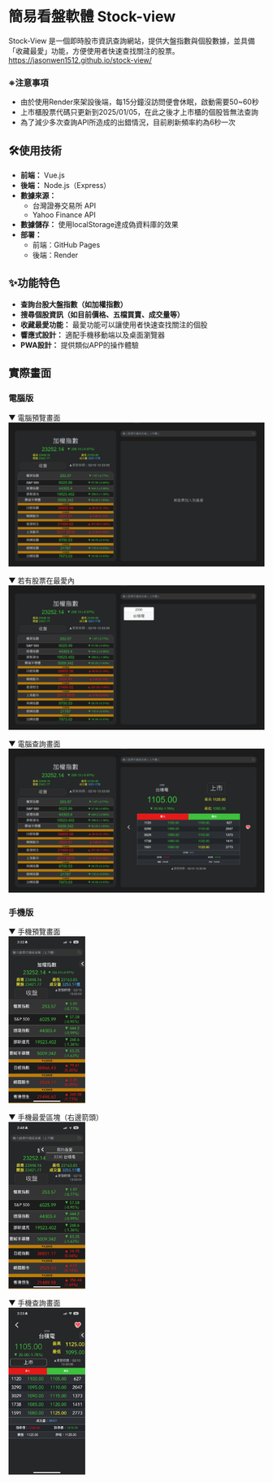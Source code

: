 # 簡易看盤軟體 Stock-view
Stock-View 是一個即時股市資訊查詢網站，提供大盤指數與個股數據，並具備「收藏最愛」功能，方便使用者快速查找關注的股票。 <br>
https://jasonwen1512.github.io/stock-view/

### ※注意事項
- 由於使用Render來架設後端，每15分鐘沒訪問便會休眠，啟動需要50~60秒 <br>
- 上市櫃股票代碼只更新到2025/01/05，在此之後才上市櫃的個股皆無法查詢 <br>
- 為了減少多次查詢API所造成的出錯情況，目前刷新頻率約為6秒一次

## 🛠️使用技術
- **前端：** Vue.js
- **後端：** Node.js（Express）
- **數據來源：**
  - 台灣證券交易所 API
  - Yahoo Finance API
- **數據儲存：** 使用localStorage達成偽資料庫的效果
- **部署：**
  - 前端：GitHub Pages
  - 後端：Render

## ✨功能特色
- **查詢台股大盤指數（如加權指數）** 
- **搜尋個股資訊（如目前價格、五檔買賣、成交量等）** 
- **收藏最愛功能：** 最愛功能可以讓使用者快速查找關注的個股 
- **響應式設計：** 適配手機移動端以及桌面瀏覽器
- **PWA設計：** 提供類似APP的操作體驗

## 實際畫面
### 電腦版
▼ 電腦預覽畫面
<img src="https://github.com/Jasonwen1512/stock-view/blob/main/image/%E9%9B%BB%E8%85%A6%E9%A0%90%E8%A6%BD%E7%95%AB%E9%9D%A2%EF%BC%88%E7%84%A1%E6%9C%80%E6%84%9B%E4%BF%AE%E6%AD%A3%EF%BC%89.png" alt="電腦預覽畫面（無最愛修正）">

▼ 若有股票在最愛內
<img src="https://github.com/Jasonwen1512/stock-view/blob/main/image/%E9%9B%BB%E8%85%A6%E9%A0%90%E8%A6%BD%E7%95%AB%E9%9D%A2%EF%BC%88%E6%9C%89%E6%9C%80%E6%84%9B%EF%BC%89.png" alt="電腦預覽畫面（有最愛）">

▼ 電腦查詢畫面
<img src="https://github.com/Jasonwen1512/stock-view/blob/main/image/%E9%9B%BB%E8%85%A6%E6%9F%A5%E8%A9%A2%E7%95%AB%E9%9D%A2.png" alt="電腦查詢畫面">

### 手機版
▼ 手機預覽畫面 <br>
<img src="https://github.com/Jasonwen1512/stock-view/blob/main/image/%E6%89%8B%E6%A9%9F%E9%A0%90%E8%A6%BD%E7%95%AB%E9%9D%A2.png" alt="手機預覽畫面" width="30%">  <br>

▼ 手機最愛區塊（右邊箭頭） <br>
<img src="https://github.com/Jasonwen1512/stock-view/blob/main/image/%E6%89%8B%E6%A9%9F%E9%A0%90%E8%A6%BD%E7%95%AB%E9%9D%A2%EF%BC%88%E6%9C%80%E6%84%9B%EF%BC%89.png" alt="手機預覽畫面（最愛）" width="30%"> <br>

▼ 手機查詢畫面 <br>
<img src="https://github.com/Jasonwen1512/stock-view/blob/main/image/%E6%89%8B%E6%A9%9F%E6%9F%A5%E8%A9%A2%E7%95%AB%E9%9D%A2.png" alt="手機查詢畫面" width="30%"> <br>
